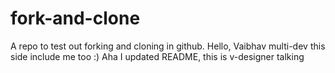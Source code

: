 # fork-and-clone

A repo to test out forking and cloning in github.
Hello, Vaibhav multi-dev this side include me too :)
Aha I updated README, this is v-designer talking
